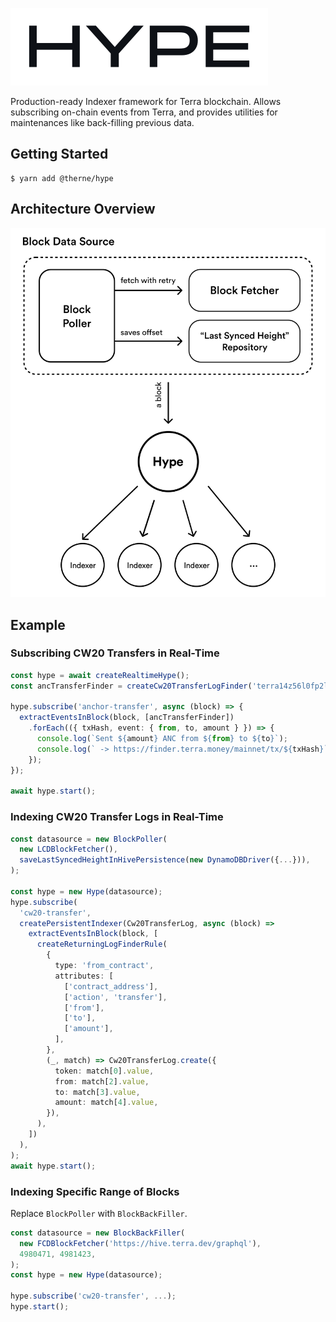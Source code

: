 ![Hype](./docs/Hype-Logo.svg)

Production-ready Indexer framework for Terra blockchain. Allows subscribing on-chain events from Terra,
and provides utilities for maintenances like back-filling previous data.

## Getting Started

```
$ yarn add @therne/hype
```

## Architecture Overview

![Hype Diagram](./docs/Hype-Diagram.svg)

## Example

### Subscribing CW20 Transfers in Real-Time

```ts
const hype = await createRealtimeHype();
const ancTransferFinder = createCw20TransferLogFinder('terra14z56l0fp2lsf86zy3hty2z47ezkhnthtr9yq76');

hype.subscribe('anchor-transfer', async (block) => {
  extractEventsInBlock(block, [ancTransferFinder])
    .forEach(({ txHash, event: { from, to, amount } }) => {
      console.log(`Sent ${amount} ANC from ${from} to ${to}`);
      console.log(` -> https://finder.terra.money/mainnet/tx/${txHash}`);
    });
});

await hype.start();
```

### Indexing CW20 Transfer Logs in Real-Time

```ts
const datasource = new BlockPoller(
  new LCDBlockFetcher(),
  saveLastSyncedHeightInHivePersistence(new DynamoDBDriver({...})),
);

const hype = new Hype(datasource);
hype.subscribe(
  'cw20-transfer',
  createPersistentIndexer(Cw20TransferLog, async (block) =>
    extractEventsInBlock(block, [
      createReturningLogFinderRule(
        {
          type: 'from_contract',
          attributes: [
            ['contract_address'],
            ['action', 'transfer'],
            ['from'],
            ['to'],
            ['amount'],
          ],
        },
        (_, match) => Cw20TransferLog.create({
          token: match[0].value,
          from: match[2].value,
          to: match[3].value,
          amount: match[4].value,
        }),
      ),
    ])
  ),
);
await hype.start();
```

### Indexing Specific Range of Blocks

Replace `BlockPoller` with `BlockBackFiller`.

```ts
const datasource = new BlockBackFiller(
  new FCDBlockFetcher('https://hive.terra.dev/graphql'),
  4980471, 4981423,
);
const hype = new Hype(datasource);

hype.subscribe('cw20-transfer', ...);
hype.start();
```
